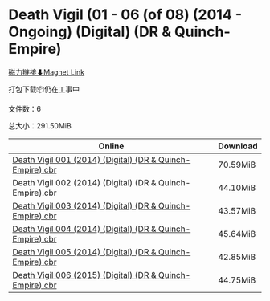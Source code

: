 # Death Vigil (01 - 06 (of 08) (2014 - Ongoing) (Digital) (DR & Quinch-Empire)

[磁力链接⬇Magnet Link](magnet:?xt=urn:btih:6493d4863aae6b2d4138df48adbcd0cb59de2b5f&dn=Death%20Vigil%20%2801%20-%2006%20%28of%2008%29%20%282014%20-%20Ongoing%29%20%28Digital%29%20%28DR%20%26%20Quinch-Empire%29)

打包下载📦仍在工事中

文件数：6

总大小：291.50MiB

Online | Download
--- | ---
[Death Vigil 001 (2014) (Digital) (DR & Quinch-Empire).cbr](https://github.com/alicewish/markdown/blob/master/comic/Death-Vigil-001-2014-Digital-DR-Quinch-Empire-cbr.md) | 70.59MiB
Death Vigil 002 (2014) (Digital) (DR & Quinch-Empire).cbr | 44.10MiB
[Death Vigil 003 (2014) (Digital) (DR & Quinch-Empire).cbr](https://github.com/alicewish/markdown/blob/master/comic/Death-Vigil-003-2014-Digital-DR-Quinch-Empire-cbr.md) | 43.57MiB
[Death Vigil 004 (2014) (Digital) (DR & Quinch-Empire).cbr](https://github.com/alicewish/markdown/blob/master/comic/Death-Vigil-004-2014-Digital-DR-Quinch-Empire-cbr.md) | 45.64MiB
[Death Vigil 005 (2014) (Digital) (DR & Quinch-Empire).cbr](https://github.com/alicewish/markdown/blob/master/comic/Death-Vigil-005-2014-Digital-DR-Quinch-Empire-cbr.md) | 42.85MiB
[Death Vigil 006 (2015) (Digital) (DR & Quinch-Empire).cbr](https://github.com/alicewish/markdown/blob/master/comic/Death-Vigil-006-2015-Digital-DR-Quinch-Empire-cbr.md) | 44.75MiB
